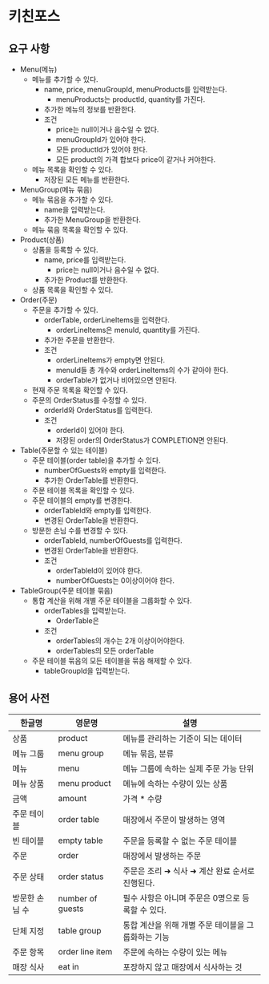 # 키친포스

## 요구 사항

- Menu(메뉴)
  - 메뉴를 추가할 수 있다.
    - name, price, menuGroupId, menuProducts를 입력받는다.
      - menuProducts는 productId, quantity를 가진다.
    - 추가한 메뉴의 정보를 반환한다.
    - 조건
      - price는 null이거나 음수일 수 없다.
      - menuGroupId가 있어야 한다. 
      - 모든 productId가 있어야 한다.
      - 모든 product의 가격 합보다 price이 같거나 커야한다.
  - 메뉴 목록을 확인할 수 있다.
    - 저장된 모든 메뉴를 반환한다.
- MenuGroup(메뉴 묶음)
  - 메뉴 묶음을 추가할 수 있다.
    - name을 입력받는다.
    - 추가한 MenuGroup을 반환한다.
  - 메뉴 묶음 목록을 확인할 수 있다.
- Product(상품)
  - 상품을 등록할 수 있다.
    - name, price를 입력받는다.
      - price는 null이거나 음수일 수 없다.
    - 추가한 Product를 반환한다.
  - 상품 목록을 확인할 수 있다.
- Order(주문)
  - 주문을 추가할 수 있다.
    - orderTable, orderLineItems을 입력한다. 
      - orderLineItems은 menuId, quantity를 가진다.
    - 추가한 주문을 반환한다.
    - 조건
      - orderLineItems가 empty면 안된다.
      - menuId들 총 개수와 orderLineItems의 수가 같아야 한다.
      - orderTable가 없거나 비어있으면 안된다. 
  - 현재 주문 목록을 확인할 수 있다. 
  - 주문의 OrderStatus를 수정할 수 있다.
    - orderId와 OrderStatus를 입력한다.
    - 조건
      - orderId이 있어야 한다.
      - 저장된 order의 OrderStatus가 COMPLETION면 안된다.
- Table(주문할 수 있는 테이블)
  - 주문 테이블(order table)을 추가할 수 있다.
    - numberOfGuests와 empty를 입력한다.
    - 추가한 OrderTable를 반환한다.
  - 주문 테이블 목록을 확인할 수 있다.
  - 주문 테이블의 empty를 변경한다.
    - orderTableId와 empty를 입력한다.
    - 변경된 OrderTable을 반환한다.
  - 방문한 손님 수를 변경할 수 있다.
    - orderTableId, numberOfGuests를 입력한다.
    - 변경된 OrderTable을 반환한다.
    - 조건
      - orderTableId이 있어야 한다.
      - numberOfGuests는 0이상이어야 한다.
- TableGroup(주문 테이블 묶음)
  - 통합 계산을 위해 개별 주문 테이블을 그룹화할 수 있다.
    - orderTables을 입력받는다.
      - OrderTable은 
    - 조건
      - orderTables의 개수는 2개 이상이어야한다.
      - orderTables의 모든 orderTable
  - 주문 테이블 묶음의 모든 테이블을 묶음 해제할 수 있다. 
    - tableGroupId을 입력받는다. 

## 용어 사전

| 한글명 | 영문명 | 설명 |
| --- | --- | --- |
| 상품 | product | 메뉴를 관리하는 기준이 되는 데이터 |
| 메뉴 그룹 | menu group | 메뉴 묶음, 분류 |
| 메뉴 | menu | 메뉴 그룹에 속하는 실제 주문 가능 단위 |
| 메뉴 상품 | menu product | 메뉴에 속하는 수량이 있는 상품 |
| 금액 | amount | 가격 * 수량 |
| 주문 테이블 | order table | 매장에서 주문이 발생하는 영역 |
| 빈 테이블 | empty table | 주문을 등록할 수 없는 주문 테이블 |
| 주문 | order | 매장에서 발생하는 주문 |
| 주문 상태 | order status | 주문은 조리 ➜ 식사 ➜ 계산 완료 순서로 진행된다. |
| 방문한 손님 수 | number of guests | 필수 사항은 아니며 주문은 0명으로 등록할 수 있다. |
| 단체 지정 | table group | 통합 계산을 위해 개별 주문 테이블을 그룹화하는 기능 |
| 주문 항목 | order line item | 주문에 속하는 수량이 있는 메뉴 |
| 매장 식사 | eat in | 포장하지 않고 매장에서 식사하는 것 |
